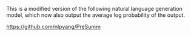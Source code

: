 This is a modified version of the following natural language generation model, which now also output the average log probability of the output.

https://github.com/nlpyang/PreSumm

